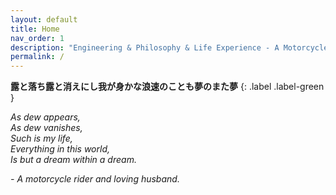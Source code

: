 ```yaml
---
layout: default
title: Home
nav_order: 1
description: "Engineering & Philosophy & Life Experience - A Motorcycle rider and loving husband."
permalink: /
---
```


**露と落ち露と消えにし我が身かな浪速のことも夢のまた夢**
{: .label .label-green }

*As dew appears,*<br />
*As dew vanishes,*<br />
*Such is my life,*<br />
*Everything in this world,*<br />
*Is but a dream within a dream.*<br />

*- A motorcycle rider and loving husband.*<br />